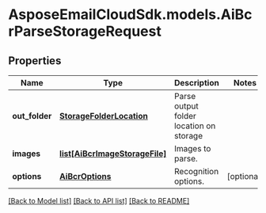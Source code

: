 # AsposeEmailCloudSdk.models.AiBcrParseStorageRequest
## Properties
Name | Type | Description | Notes
------------ | ------------- | ------------- | -------------
**out_folder** | [**StorageFolderLocation**](StorageFolderLocation.md) | Parse output folder location on storage              | 
**images** | [**list[AiBcrImageStorageFile]**](AiBcrImageStorageFile.md) | Images to parse.              | 
**options** | [**AiBcrOptions**](AiBcrOptions.md) | Recognition options.              | [optional] 



[[Back to Model list]](README.md#documentation-for-models) [[Back to API list]](README.md#documentation-for-api-endpoints) [[Back to README]](README.md)


